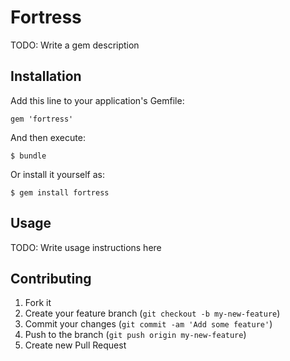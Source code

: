 # Fortress

TODO: Write a gem description

## Installation

Add this line to your application's Gemfile:

    gem 'fortress'

And then execute:

    $ bundle

Or install it yourself as:

    $ gem install fortress

## Usage

TODO: Write usage instructions here

## Contributing

1. Fork it
2. Create your feature branch (`git checkout -b my-new-feature`)
3. Commit your changes (`git commit -am 'Add some feature'`)
4. Push to the branch (`git push origin my-new-feature`)
5. Create new Pull Request
